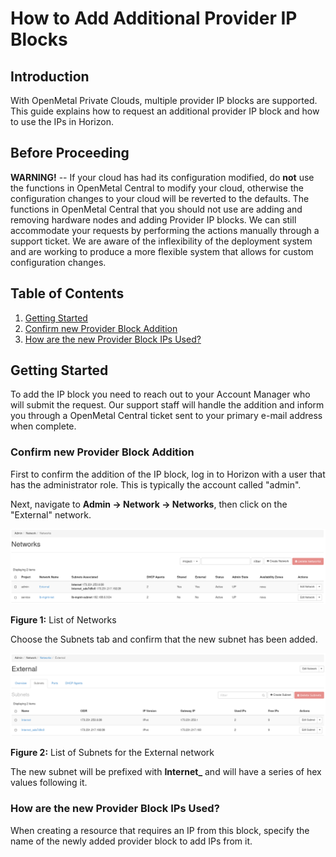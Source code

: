 # How to Add Additional Provider IP Blocks

## Introduction

With OpenMetal Private Clouds, multiple provider IP blocks are
supported. This guide explains how to request an additional provider IP
block and how to use the IPs in Horizon.

## Before Proceeding

**WARNING\!** -- If your cloud has had its configuration modified, do
**not** use the functions in OpenMetal Central to modify your cloud,
otherwise the configuration changes to your cloud will be reverted to
the defaults. The functions in OpenMetal Central that you should not use
are adding and removing hardware nodes and adding Provider IP blocks. We
can still accommodate your requests by performing the actions manually
through a support ticket. We are aware of the inflexibility of the
deployment system and are working to produce a more flexible system that
allows for custom configuration changes.

## Table of Contents

1.  [Getting
    Started](operators_manual/day-3/add-provider-ips.md#getting-started)
2.  [Confirm new Provider Block
    Addition](operators_manual/day-3/add-provider-ips.md#confirm-new-provider-block-addition)
3.  [How are the new Provider Block IPs
    Used?](operators_manual/day-3/add-provider-ips.md#how-are-the-new-provider-block-ips-used)

## Getting Started

To add the IP block you need to reach out to your Account Manager who
will submit the request. Our support staff will handle the addition and
inform you through a OpenMetal Central ticket sent to your primary
e-mail address when complete.

### Confirm new Provider Block Addition

First to confirm the addition of the IP block, log in to Horizon with a
user that has the administrator role. This is typically the account
called "admin".

Next, navigate to **Admin -\> Network -\> Networks**, then click on the
"External" network.

![image](images/provider-block-list.png)

**Figure 1:** List of Networks

Choose the Subnets tab and confirm that the new subnet has been added.

![image](images/provider-block-list-2.png)

**Figure 2:** List of Subnets for the External network

The new subnet will be prefixed with **Internet\_** and will have a
series of hex values following it.

### How are the new Provider Block IPs Used?

When creating a resource that requires an IP from this block, specify
the name of the newly added provider block to add IPs from it.
